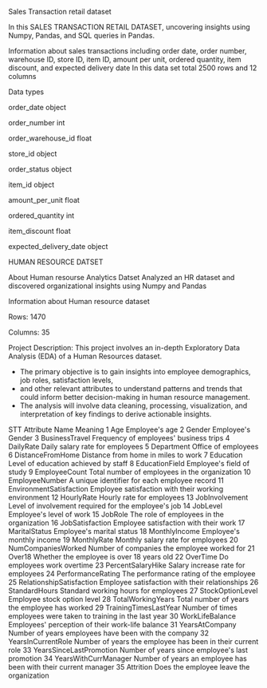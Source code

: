 Sales Transaction retail dataset

 In this SALES  TRANSACTION RETAIL DATASET, uncovering insights 
using Numpy, Pandas, and SQL queries in Pandas. 

 Information about sales transactions including order date, order number, warehouse ID, store ID, item ID, amount per unit, ordered quantity, item discount, and expected delivery date
 In this data set total 2500 rows and 12 columns 
 
 Data types
 
 order_date                 object
 
order_number                int

order_warehouse_id        float

store_id                   object

order_status               object

item_id                    object

amount_per_unit           float

ordered_quantity            int

item_discount             float

expected_delivery_date     object  


HUMAN RESOURCE DATSET

About Human resourse Analytics Datset
Analyzed an HR dataset and discovered organizational insights 
using Numpy and Pandas

Information about Human resource dataset 

Rows: 1470

Columns: 35

Project Description:
This project involves an in-depth Exploratory Data Analysis (EDA) of a Human Resources dataset. 
- The primary objective is to gain insights into employee demographics, job roles, satisfaction levels, 
- and other relevant attributes to understand patterns and trends that could inform better decision-making in human resource management. 
- The analysis will involve data cleaning, processing, visualization, and interpretation of key findings to derive actionable insights.


STT	Attribute Name	Meaning
1	Age	Employee's age
2	Gender	Employee's Gender
3	BusinessTravel	Frequency of employees' business trips
4	DailyRate	Daily salary rate for employees
5	Department	Office of employees
6	DistanceFromHome	Distance from home in miles to work
7	Education	Level of education achieved by staff
8	EducationField	Employee's field of study
9	EmployeeCount	Total number of employees in the organization
10	EmployeeNumber	A unique identifier for each employee record
11	EnvironmentSatisfaction	Employee satisfaction with their working environment
12	HourlyRate	Hourly rate for employees
13	JobInvolvement	Level of involvement required for the employee's job
14	JobLevel	Employee's level of work
15	JobRole	The role of employees in the organization
16	JobSatisfaction	Employee satisfaction with their work
17	MaritalStatus	Employee's marital status
18	MonthlyIncome	Employee's monthly income
19	MonthlyRate	Monthly salary rate for employees
20	NumCompaniesWorked	Number of companies the employee worked for
21	Over18	Whether the employee is over 18 years old
22	OverTime	Do employees work overtime
23	PercentSalaryHike	Salary increase rate for employees
24	PerformanceRating	The performance rating of the employee
25	RelationshipSatisfaction	Employee satisfaction with their relationships
26	StandardHours	Standard working hours for employees
27	StockOptionLevel	Employee stock option level
28	TotalWorkingYears	Total number of years the employee has worked
29	TrainingTimesLastYear	Number of times employees were taken to training in the last year
30	WorkLifeBalance	Employees' perception of their work-life balance
31	YearsAtCompany	Number of years employees have been with the company
32	YearsInCurrentRole	Number of years the employee has been in their current role
33	YearsSinceLastPromotion	Number of years since employee's last promotion
34	YearsWithCurrManager	Number of years an employee has been with their current manager
35	Attrition	Does the employee leave the organization
